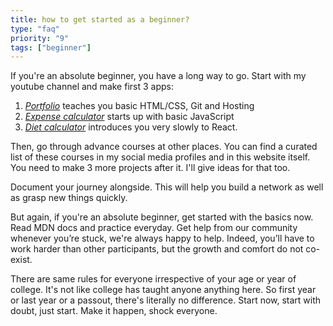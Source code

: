 ```yaml
---
title: how to get started as a beginner?
type: "faq"
priority: "9"
tags: ["beginner"]
---
```


If you're an absolute beginner, you have a long way to go. Start with my youtube channel and make first 3 apps:

1. [_Portfolio_](https://www.youtube.com/playlist?list=PLzvhQUIpvvug-c-bExl_xFcopeQi_sa29) teaches you basic HTML/CSS, Git and Hosting
2. [_Expense calculator_](https://www.youtube.com/playlist?list=PLzvhQUIpvvuj9nN70USkHJrrSeQ9aiqdB) starts up with basic JavaScript
3. [_Diet calculator_](https://www.youtube.com/playlist?list=PLzvhQUIpvvuhRWpaMj-2iHjkL1kUBK7yW) introduces you very slowly to React.

Then, go through advance courses at other places. You can find a curated list of these courses in my social media profiles and in this website itself. You need to make 3 more projects after it. I'll give ideas for that too.

Document your journey alongside. This will help you build a network as well as grasp new things quickly.

But again, if you're an absolute beginner, get started with the basics now. Read MDN docs and practice everyday. Get help from our community whenever you’re stuck, we're always happy to help. Indeed, you’ll have to work harder than other participants, but the growth and comfort do not co-exist.

There are same rules for everyone irrespective of your age or year of college. It's not like college has taught anyone anything here. So first year or last year or a passout, there's literally no difference. Start now, start with doubt, just start. Make it happen, shock everyone.
